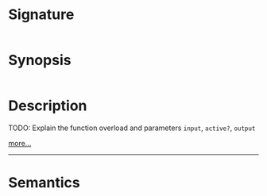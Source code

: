 # Signature
```vikid-signature
```

# Synopsis
```vikid-synopsis
```

# Description
TODO: Explain the function overload and parameters `input`, `active?`, `output`

[more...](https://en.wikipedia.org/wiki/Loop_(music))

----
# Semantics